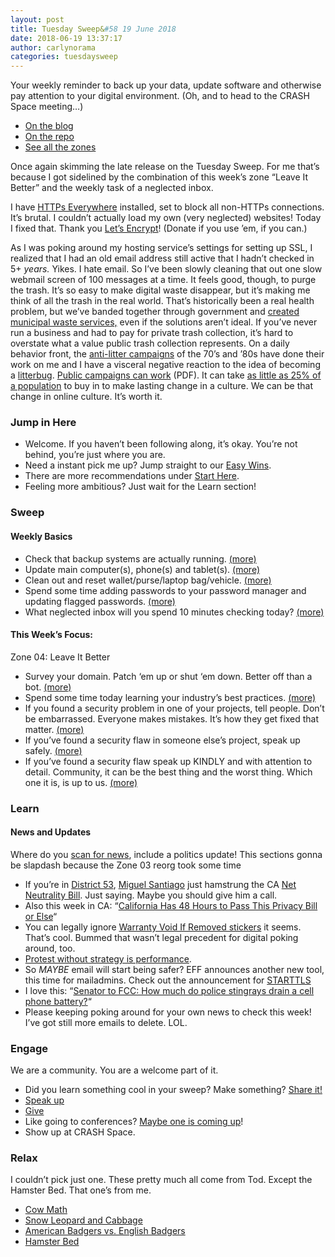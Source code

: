 ```yaml
---
layout: post
title: Tuesday Sweep&#58 19 June 2018
date: 2018-06-19 13:37:17
author: carlynorama
categories: tuesdaysweep
---
```


Your weekly reminder to back up your data, update software and otherwise pay attention to your digital environment. (Oh, and to head to the CRASH Space meeting…)

*   [On the blog](https://blog.crashspace.org/2018/06/tuesday-sweep-26-june-2018/)
*   [On the repo](https://crashspace.github.io/tuesday/tuesdaysweep/2018/06/26/tuesday-sweep.html)
*   [See all the zones](https://crashspace.github.io/tuesday/sweep/)

Once again skimming the late release on the Tuesday Sweep. For me that’s because I got sidelined by the combination of this week’s zone “Leave It Better” and the weekly task of a neglected inbox.

I have [HTTPs Everywhere](https://www.eff.org/https-everywhere) installed, set to block all non-HTTPs connections. It’s brutal. I couldn’t actually load my own (very neglected) websites! Today I fixed that. Thank you [Let’s Encrypt](https://letsencrypt.org/)! (Donate if you use ’em, if you can.)

As I was poking around my hosting service’s settings for setting up SSL, I realized that I had an old email address still active that I hadn’t checked in 5+ _years._ Yikes. I hate email. So I’ve been slowly cleaning that out one slow webmail screen of 100 messages at a time. It feels good, though, to purge the trash. It’s so easy to make digital waste disappear, but it’s making me think of all the trash in the real world. That’s historically been a real health problem, but we’ve banded together through government and [created municipal waste services,](https://www.apartmenttherapy.com/a-brief-history-of-garbage-232332) even if the solutions aren’t ideal. If you’ve never run a business and had to pay for private trash collection, it’s hard to overstate what a value public trash collection represents. On a daily behavior front, the [anti-litter campaigns](https://www.nytimes.com/2013/07/17/business/media/decades-after-a-memorable-campaign-keep-america-beautiful-returns.html) of the 70’s and ’80s have done their work on me and I have a visceral negative reaction to the idea of becoming a [litterbug](https://youtu.be/QsOK1Gc-or8?t=6m33s). [Public campaigns can work](https://www.adcouncil.org/content/download/1283/11304/file/advertising-that-changed-a-nation.pdf) (PDF). It can take [as little as 25% of a population](https://www.theatlantic.com/science/archive/2018/06/the-tipping-point-when-minority-views-take-over/562307/) to buy in to make lasting change in a culture. We can be that change in online culture. It’s worth it.

### Jump in Here

*   Welcome. If you haven’t been following along, it’s okay. You’re not behind, you’re just where you are.
*   Need a instant pick me up? Jump straight to our [Easy Wins](https://crashspace.github.io/tuesday/start/04-pick-an-easy-win.html).
*   There are more recommendations under [Start Here](https://crashspace.github.io/tuesday/start/).
*   Feeling more ambitious? Just wait for the Learn section!

### Sweep

#### Weekly Basics

*   Check that backup systems are actually running. [(more)](/tuesday/sweep/zone00/backup.html)
*   Update main computer(s), phone(s) and tablet(s). [(more)](/tuesday/sweep/zone00/update.html)
*   Clean out and reset wallet/purse/laptop bag/vehicle. [(more)](/tuesday/sweep/zone00/everyday_carry.html)
*   Spend some time adding passwords to your password manager and updating flagged passwords. [(more)](/tuesday/sweep/zone00/password_manager.html)
*   What neglected inbox will you spend 10 minutes checking today? [(more)](/tuesday/sweep/zone00/neglected_inboxes.html)

#### This Week’s Focus:

Zone 04: Leave It Better

*   Survey your domain. Patch ‘em up or shut ‘em down. Better off than a bot. [(more)](https://carlynorama.github.io/tuesday/sweep/zone04/survey_domain.html)
*   Spend some time today learning your industry’s best practices. [(more)](https://carlynorama.github.io/tuesday/sweep/zone04/follow_best_practices.html)
*   If you found a security problem in one of your projects, tell people. Don’t be embarrassed. Everyone makes mistakes. It’s how they get fixed that matter. [(more)](https://carlynorama.github.io/tuesday/sweep/zone04/admit_it.html)
*   If you’ve found a security flaw in someone else’s project, speak up safely. [(more)](https://carlynorama.github.io/tuesday/sweep/zone04/speak_up_safely.html)
*   If you’ve found a security flaw speak up KINDLY and with attention to detail. Community, it can be the best thing and the worst thing. Which one it is, is up to us. [(more)](https://carlynorama.github.io/tuesday/sweep/zone04/speak_up_kindly.html)

### Learn

#### News and Updates

Where do you [scan for news](https://crashspace.github.io/tuesday/), include a politics update! This sections gonna be slapdash because the Zone 03 reorg took some time

*   If you’re in [District 53](http://www.legislature.ca.gov/legislators_and_districts/districts/assemblydistricts_LA.html), [Miguel Santiago](https://votesmart.org/candidate/campaign-finance/151853/miguel-santiago) just hamstrung the CA [Net Neutrality Bill](https://gizmodo.com/california-lawmaker-under-fire-for-weakening-net-neutra-1827053017). Just saying. Maybe you should give him a call.
*   Also this week in CA: “[California Has 48 Hours to Pass This Privacy Bill or Else](https://gizmodo.com/california-has-48-hours-to-pass-this-privacy-bill-or-el-1827117016)“
*   You can legally ignore [Warranty Void If Removed stickers](https://www.npr.org/sections/thetwo-way/2018/04/11/601582169/warranty-void-if-removed-as-it-turns-out-feds-say-those-warnings-are-illegal) it seems. That’s cool. Bummed that wasn’t legal precedent for digital poking around, too.
*   [Protest without strategy is performance](https://boingboing.net/2018/06/25/protest-without-strategy-is-pe.html).
*   So _MAYBE_ email will start being safer? EFF announces another new tool, this time for mailadmins. Check out the announcement for [STARTTLS](https://www.eff.org/deeplinks/2018/06/announcing-starttls-everywhere-securing-hop-hop-email-delivery)
*   I love this: “[Senator to FCC: How much do police stingrays drain a cell phone battery?](https://arstechnica.com/tech-policy/2018/06/senator-to-fcc-what-do-you-know-about-stingrays-ability-to-disrupt-911-calls/)“
*   Please keeping poking around for your own news to check this week! I’ve got still more emails to delete. LOL.

### Engage

We are a community. You are a welcome part of it.

*   Did you learn something cool in your sweep? Make something? [Share it!](https://blog.crashspace.org/2017/05/tuesday-sweep-9-may-2017/)
*   [Speak up](https://blog.crashspace.org/2016/12/one-thing-to-do-today-collect-phone-numbers-for-future-tuesday-sweeps/)
*   [Give](https://blog.crashspace.org/2016/11/one-thing-to-do-today-plan-a-way-to-give-to-the-cause-regularly/)
*   Like going to conferences? [Maybe one is coming up](https://infocon.org/cons/)!
*   Show up at CRASH Space.

### Relax

I couldn’t pick just one. These pretty much all come from Tod. Except the Hamster Bed. That one’s from me.

*   [Cow Math](https://twitter.com/AmirSariaslan/status/1011182698482855936)
*   [Snow Leopard and Cabbage](https://twitter.com/FluffSociety/status/1010613528485654529)
*   [American Badgers vs. English Badgers](https://twitter.com/hirorwar/status/1004374685805629440?s=21)
*   [Hamster Bed](https://twitter.com/Amberly_Dzimira/status/958116561520418816)
